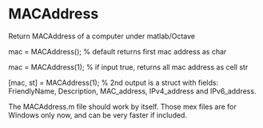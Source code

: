 # MACAddress
Return MACAddress of a computer under matlab/Octave

mac = MACAddress(); % default returns first mac address as char

mac = MACAddress(1); % if input true, returns all mac address as cell str

[mac, st] = MACAddress(1); % 2nd output is a struct with fields: FriendlyName, Description, MAC_address, IPv4_address and IPv6_address. 

The MACAddress.m file should work by itself. Those mex files are for Windows only now, and can be very faster if included.

